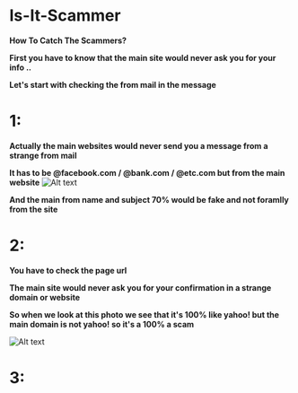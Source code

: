 # Is-It-Scammer
**How To Catch The Scammers?**

**First you have to know that the main site would never ask you for your info ..**

**Let's start with checking the from mail in the message**

# 1:
**Actually the main websites would never send you a message from a strange from mail**

**It has to be @facebook.com / @bank.com / @etc.com but from the main website**
![Alt text](https://i.imgur.com/kbTBB8l.png)

**And the main from name and subject 70% would be fake and not foramlly from the site**


# 2:
**You have to check the page url**

**The main site would never ask you for your confirmation in a strange domain or website**

**So when we look at this photo we see that it's 100% like yahoo! but the main domain is not yahoo! so it's a 100% a scam**

![Alt text](https://i.imgur.com/KpdHLMb.png)

# 3:
